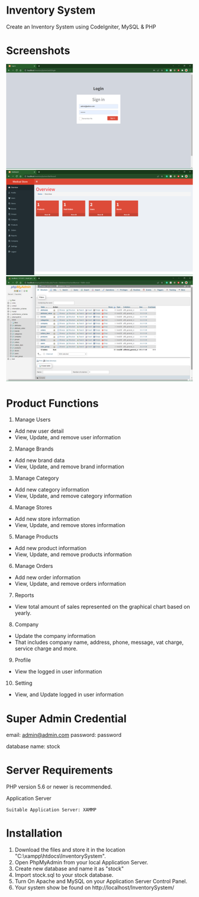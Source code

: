 # Inventory System

Create an Inventory System using CodeIgniter, MySQL &amp; PHP

# Screenshots

![Login Page](https://github.com/TarunJagadish/Medical-Store-Management-System/blob/main/assets/images/screenshots/login.PNG)
![Dashboard](https://github.com/TarunJagadish/Medical-Store-Management-System/blob/main/assets/images/screenshots/dashboard.PNG)
![Database](https://github.com/TarunJagadish/Medical-Store-Management-System/blob/main/assets/images/screenshots/database.PNG)

# Product Functions
1. Manage Users
* Add new user detail
* View, Update, and remove user information
2. Manage Brands
* Add new brand data
* View, Update, and remove brand information
3. Manage Category
* Add new category information
* View, Update, and remove category information
4. Manage Stores
* Add new store information
* View, Update, and remove stores information
5. Manage Products
* Add new product information
* View, Update, and remove products information
6. Manage Orders
* Add new order information
* View, Update, and remove orders information
7. Reports
* View total amount of sales represented on the graphical chart based on yearly.
8. Company
* Update the company information
* That includes company name, address, phone, message, vat charge, service charge
and more.
9. Profile
* View the logged in user information
10. Setting
* View, and Update logged in user information

# Super Admin Credential
email: admin@admin.com
password: password

database name: stock

# Server Requirements

PHP version 5.6 or newer is recommended.

Application Server

    Suitable Application Server: XAMMP

# Installation

1. Download the files and store it in the location "C:\xampp\htdocs\InventorySystem\".
2. Open PhpMyAdmin from your local Application Server.
3. Create new database and name it as "stock"
4. Import stock.sql to your stock database.
5. Turn On Apache and MySQL on your Application Server Control Panel.
6. Your system show be found on http://localhost/InventorySystem/
